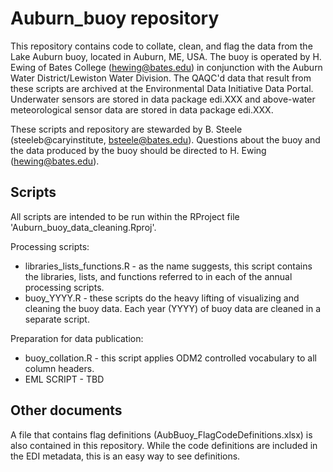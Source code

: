 # Auburn_buoy repository

This repository contains code to collate, clean, and flag the data from the Lake Auburn buoy, located in Auburn, ME, USA. The buoy is operated by H. Ewing of Bates College (hewing@bates.edu) in conjunction with the Auburn Water District/Lewiston Water Division. The QAQC'd data that result from these scripts are archived at the Environmental Data Initiative Data Portal. Underwater sensors are stored in data package edi.XXX and above-water meteorological sensor data are stored in data package edi.XXX. 

These scripts and repository are stewarded by B. Steele (steeleb@caryinstitute, bsteele@bates.edu). Questions about the buoy and the data produced by the buoy should be directed to H. Ewing (hewing@bates.edu).

## Scripts 
All scripts are intended to be run within the RProject file 'Auburn_buoy_data_cleaning.Rproj'.

Processing scripts:

* libraries_lists_functions.R - as the name suggests, this script contains the libraries, lists, and functions referred to in each of the annual processing scripts.
* buoy_YYYY.R - these scripts do the heavy lifting of visualizing and cleaning the buoy data. Each year (YYYY) of buoy data are cleaned in a separate script. 

Preparation for data publication:

* buoy_collation.R - this script applies ODM2 controlled vocabulary to all column headers.
* EML SCRIPT - TBD

## Other documents

A file that contains flag definitions (AubBuoy_FlagCodeDefinitions.xlsx) is also contained in this repository. While the code definitions are included in the EDI metadata, this is an easy way to see definitions. 